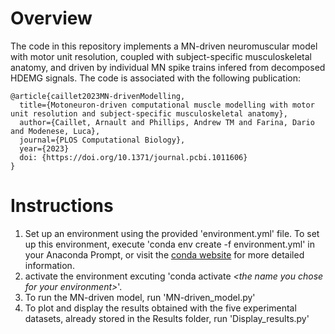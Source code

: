 # Overview

The code in this repository implements a MN-driven neuromuscular model with motor unit resolution, coupled with subject-specific musculoskeletal anatomy, and driven by individual MN spike trains infered from decomposed HDEMG signals.
The code is associated with the following publication:

```
@article{caillet2023MN-drivenModelling,
  title={Motoneuron-driven computational muscle modelling with motor unit resolution and subject-specific musculoskeletal anatomy},
  author={Caillet, Arnault and Phillips, Andrew TM and Farina, Dario and Modenese, Luca},
  journal={PLOS Computational Biology},
  year={2023}
  doi: {https://doi.org/10.1371/journal.pcbi.1011606}
}
```

# Instructions

1. Set up an environment using the provided 'environment.yml' file. To set up this environment, execute 'conda env create -f environment.yml' in your Anaconda Prompt, or visit the [conda website](https://docs.conda.io/projects/conda/en/latest/user-guide/tasks/manage-environments.html#creating-an-environment-from-an-environment-yml-file ) for more detailed information.
2. activate the environment excuting 'conda activate _\<the name you chose for your environment\>_'.
3. To run the MN-driven model, run 'MN-driven_model.py'
4. To plot and display the results obtained with the five experimental datasets, already stored in the Results folder, 
run 'Display_results.py'
